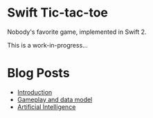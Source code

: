 # Swift Tic-tac-toe
Nobody's favorite game, implemented in Swift 2.

This is a work-in-progress…

# Blog Posts
* [Introduction](http://ijoshsmith.com/2015/11/27/developing-tic-tac-toe-in-swift/)
* [Gameplay and data model](http://ijoshsmith.com/2015/11/29/creating-tic-tac-toe-in-swift-gameplay-and-data-model/)
* [Artificial Intelligence](http://ijoshsmith.com/2015/12/05/creating-tic-tac-toe-in-swift-artificial-intelligence/)
